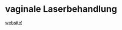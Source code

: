 # vaginale Laserbehandlung

[website](https://juliafleckenstein.github.io/vaginale_Laserbehandlung/))


